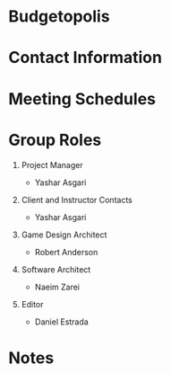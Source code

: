 # Budgetopolis 

# Contact Information

# Meeting Schedules

# Group Roles

1. Project Manager
    - Yashar Asgari

2. Client and Instructor Contacts
    - Yashar Asgari

3. Game Design Architect
    - Robert Anderson

4. Software Architect
    - Naeim Zarei 

5. Editor
    - Daniel Estrada

# Notes